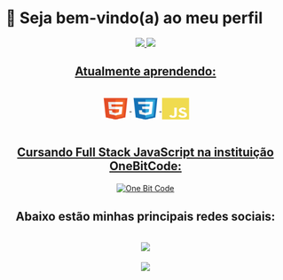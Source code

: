 # 👤 Seja bem-vindo(a) ao meu perfil
 <div align="center">
   <div align="center">
     <a href="https://github.com/wyllianmendes">
     <img height="170em" src="https://github-readme-stats.vercel.app/api?username=wyllianmendes&theme=midnight-purple&show_icons=true&count_private=true"/>
     <img height="170em" src="https://github-readme-stats.vercel.app/api/top-langs/?username=wyllianmendes&layout=compact&langs_count=6&theme=midnight-purple"/>
   </div>
    
  ## Atualmente aprendendo:

   <br>

   <div align="center">
     <img align="center" alt="HTML" height="40" width="50" src="https://raw.githubusercontent.com/devicons/devicon/master/icons/html5/html5-original.svg">
     <img align="center" alt="CSS" height="40" width="50" src="https://raw.githubusercontent.com/devicons/devicon/master/icons/css3/css3-original.svg">
     <img align="center" alt="Js" height="40" width="50" src="https://raw.githubusercontent.com/devicons/devicon/master/icons/javascript/javascript-plain.svg">
   </div>
 
  <br>

  ## Cursando Full Stack JavaScript na instituição OneBitCode:
  
   <div align="center">
     <a href="https://www.onebitcode.com/" target="_blank">
       <img align="center" alt="One Bit Code" height="40" width="40" src="https://onebitcode.com/assets/new/newpro/img/red-hand.png">
     </a>
   </div>
  
  ## Abaixo estão minhas principais redes sociais:

  <br>
  
  <div align="center">
   <a href="https://www.linkedin.com/in/wyllianmendes/" target="_blank">
       <img src="https://img.shields.io/badge/-Linkedin-006192?style=for-the-badge&logo=logmein&logoColor=white" target="_blank">
     </a>
     <br>
     <br>
     <a href="https://www.instagram.com/wyllianmendes_/" target="_blank">
       <img src="https://img.shields.io/badge/-Instagram-FD355C?style=for-the-badge&logo=instagram&logoColor=white" target="_blank">
     </a>
   </div>  
 </div>
